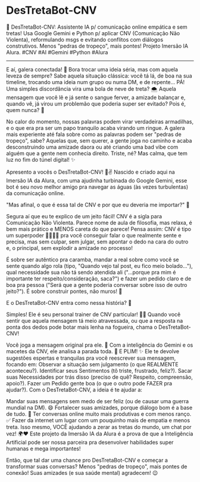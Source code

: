 # DesTretaBot-CNV
🤖 DesTretaBot-CNV: Assistente IA p/ comunicação online empática e sem tretas! Usa Google Gemini e Python p/ aplicar CNV (Comunicação Não Violenta), reformulando msgs e evitando conflitos com diálogos construtivos. Menos "pedras de tropeço", mais pontes! Projeto Imersão IA Alura. #CNV #AI #Gemini #Python #Alura

---------------------------------
E aí, galera conectada! 🤳 Bora trocar uma ideia séria, mas com aquela leveza de sempre? Sabe aquela situação clássica: você tá lá, de boa na sua timeline, trocando uma ideia num grupo ou numa DM, e de repente... PÁ! Uma simples discordância vira uma bola de neve de treta? 🌨️ Aquela mensagem que você lê e já sente o sangue ferver, a amizade balançar e, quando vê, já virou um problemão que poderia super ser evitado? Pois é, quem nunca? 😬

No calor do momento, nossas palavras podem virar verdadeiras armadilhas, e o que era pra ser um papo tranquilo acaba virando um ringue. A galera mais experiente até fala sobre como as palavras podem ser "pedras de tropeço", sabe? Aquelas que, sem querer, a gente joga no caminho e acaba desconstruindo uma amizade daora ou até criando uma bad vibe com alguém que a gente nem conhecia direito. Triste, né? Mas calma, que tem luz no fim do túnel digital! ✨

Apresento a vocês o DesTretaBot-CNV! 🤖✌️ Nascido e criado aqui na Imersão IA da Alura, com uma ajudinha turbinada do Google Gemini, esse bot é seu novo melhor amigo pra navegar as águas (às vezes turbulentas) da comunicação online.

"Mas afinal, o que é essa tal de CNV e por que eu deveria me importar?" 🤔

Segura aí que eu te explico de um jeito fácil! CNV é a sigla para Comunicação Não Violenta. Parece nome de aula de filosofia, mas relaxa, é bem mais prático e MENOS careta do que parece! Pensa assim: CNV é tipo um superpoder 🦸‍♀️🦸‍♂️ pra você conseguir falar o que realmente sente e precisa, mas sem culpar, sem julgar, sem apontar o dedo na cara do outro e, o principal, sem explodir a amizade no processo!

É sobre ser autêntico pra caramba, mandar a real sobre como você se sente quando algo rola (tipo, "Quando vejo tal post, eu fico meio bolado..."), qual necessidade sua não tá sendo atendida ali ("...porque pra mim é importante ter respeito/consideração, saca?") e fazer um pedido claro e de boa pra pessoa ("Será que a gente poderia conversar sobre isso de outro jeito?"). É sobre construir pontes, não muros! 🌉

E o DesTretaBot-CNV entra como nessa história? 🧐

Simples! Ele é seu personal trainer de CNV particular! 🏋️‍♂️
Quando você sentir que aquela mensagem tá meio atravessada, ou que a resposta na ponta dos dedos pode botar mais lenha na fogueira, chama o DesTretaBot-CNV!

Você joga a mensagem original pra ele. 📨
Com a inteligência do Gemini e os macetes da CNV, ele analisa a parada toda. 🧠
E PLIM! ✨ Ele te devolve sugestões espertas e tranquilas pra você reescrever sua mensagem, focando em:
Observar a situação sem julgamento (o que REALMENTE aconteceu?).
Identificar seus Sentimentos (tô triste, frustrado, feliz?).
Sacar suas Necessidades por trás disso (preciso de quê? Respeito, compreensão, apoio?).
Fazer um Pedido gente boa (o que o outro pode FAZER pra ajudar?).
Com o DesTretaBot-CNV, a ideia é te ajudar a:

Mandar suas mensagens sem medo de ser feliz (ou de causar uma guerra mundial na DM). 😄
Fortalecer suas amizades, porque diálogo bom é a base de tudo. 💪
Ter conversas online muito mais produtivas e com menos ranço. ✅
Fazer da internet um lugar com um pouquinho mais de empatia e menos treta. Isso mesmo, VOCÊ ajudando a zerar as tretas do mundo, um chat por vez! 🌍❤️
Este projeto da Imersão IA da Alura é a prova de que a Inteligência Artificial pode ser nossa parceira pra desenvolver habilidades super humanas e mega importantes!

Então, que tal dar uma chance pro DesTretaBot-CNV e começar a transformar suas conversas? Menos "pedras de tropeço", mais pontes de conexão! Suas amizades (e sua saúde mental) agradecem! 😉
